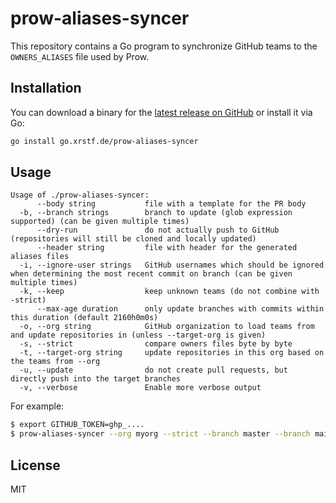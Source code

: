 # prow-aliases-syncer

This repository contains a Go program to synchronize GitHub teams to the
`OWNERS_ALIASES` file used by Prow.

## Installation

You can download a binary for the [latest release on GitHub](https://github.com/xrstf/prow-aliases-syncer/releases)
or install it via Go:

```bash
go install go.xrstf.de/prow-aliases-syncer
```

## Usage

```
Usage of ./prow-aliases-syncer:
      --body string           file with a template for the PR body
  -b, --branch strings        branch to update (glob expression supported) (can be given multiple times)
      --dry-run               do not actually push to GitHub (repositories will still be cloned and locally updated)
      --header string         file with header for the generated aliases files
  -i, --ignore-user strings   GitHub usernames which should be ignored when determining the most recent commit on branch (can be given multiple times)
  -k, --keep                  keep unknown teams (do not combine with -strict)
      --max-age duration      only update branches with commits within this duration (default 2160h0m0s)
  -o, --org string            GitHub organization to load teams from and update repositories in (unless --target-org is given)
  -s, --strict                compare owners files byte by byte
  -t, --target-org string     update repositories in this org based on the teams from --org
  -u, --update                do not create pull requests, but directly push into the target branches
  -v, --verbose               Enable more verbose output
```

For example:

```bash
$ export GITHUB_TOKEN=ghp_....
$ prow-aliases-syncer --org myorg --strict --branch master --branch main --branch 'release/*'
```

## License

MIT
